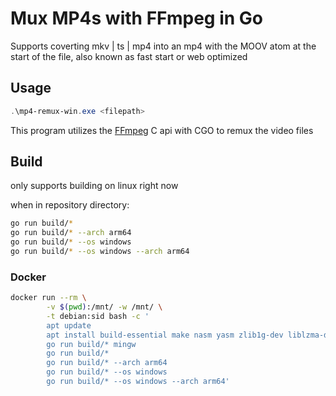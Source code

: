 # Mux MP4s with FFmpeg in Go
Supports coverting  mkv | ts | mp4  into an mp4 with the MOOV atom at the start of the file, also known as fast start or web optimized

## Usage
```POWERSHELL
.\mp4-remux-win.exe <filepath>
```
This program utilizes the [FFmpeg](https://github.com/FFmpeg/FFmpeg) C api with CGO to remux the video files 
## Build
only supports building on linux right now

when in repository directory:
```BASH
go run build/*
go run build/* --arch arm64
go run build/* --os windows
go run build/* --os windows --arch arm64
```
### Docker
```BASH
docker run --rm \
        -v $(pwd):/mnt/ -w /mnt/ \
        -t debian:sid bash -c '
        apt update
        apt install build-essential make nasm yasm zlib1g-dev liblzma-dev golang gcc-aarch64-linux-gnu tar ca-certificates -y
        go run build/* mingw
        go run build/*
        go run build/* --arch arm64
        go run build/* --os windows
        go run build/* --os windows --arch arm64'
```